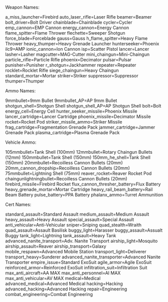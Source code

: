 Weapon Names:

a_miss_launcher=Firebird auto_laser_rifle=Laser Rifle beamer=Beamer
bolt_driver=Bolt Driver chainblade=Chainblade cycler=Cycler
emp_cannon=EMP Cannon energy_cannon=Energy Cannon flame_spitter=Flame
Thrower flechette=Sweeper Shotgun force_blade=Forceblade gauss=Gauss
h_flame_spitter=Heavy Flame Thrower heavy_thumper=Heavy Grenade Launcher
hunterseeker=Phoenix ilc9=AMP ionic_cannon=Ion Cannon isp=Scatter Pistol
lancer=Lancer lasher=Lasher magcutter=MAG-Cutter
mini_chaingun=Mini-Chaingun particle_rifle=Particle Rifle
phoenix=Decimator pulsar=Pulsar punisher=Punisher r_shotgun=Jackhammer
repeater=Repeater rocklet=Rocklet Rifle siege_chaingun=Heavy Chaingun
standard_mortar=Mortar striker=Striker suppressor=Suppressor
thumper=Thumper

Ammo Names:

9mmbullet=9mm Bullet 9mmbullet_AP=AP 9mm Bullet shotgun_shell=Shotgun
Shell shotgun_shell_AP=AP Shotgun Shell bolt=Bolt energy_cell=Energy
Cell hunter_seeker_missile=Phoenix Missile lancer_cartridge=Lancer
Cartridge phoenix_missile=Decimator Missile rocket=Rocket Pod
striker_missile_ammo=Striker Missile frag_cartridge=Fragmentation
Grenade Pack jammer_cartridge=Jammer Grenade Pack
plasma_cartridge=Plasma Grenade Pack

Vehicle Ammo:

105mmbullet=Tank Shell (100mm) 12mmbullet=Rotary Chaingun Bullets (12mm)
150mmbullet=Tank Shell (150mm) 150mm_he_shell=Tank Shell (150mm)
20mmbullet=Recoilless Cannon Bullets (20mm)
20mm_cannon_dropship=Recoilless Cannon Bullets (20mm)
75mmbullet=Lightning Shell (75mm) reaver_rocket=Reaver Rocket Pod
chaingunlightningbullet=Recoilless Cannon Bullets (20mm)
firebird_missile=Firebird Rocket flux_cannon_thresher_battery=Flux
Battery heavy_grenade_mortar=Mortar Cartridge
heavy_rail_beam_battery=Rail Beam Battery pulse_battery=PPA Battery
phalanx_ammo=Turret Ammunition

Cert Names:

standard_assault=Standard Assault medium_assault=Medium Assault
heavy_assault=Heavy Assault special_assault=Special Assault
anti_vehicular=Anti-Vehicular sniper=Sniping quad_stealth=Wraith
quad_assault=Assault Basilisk buggy_light=Harasser buggy_assault=Assualt
Buggy tank_light=Lightning tank_assault=Heavy Tank
advanced_nanite_transport=Adv. Nanite Transport airship_light=Mosquito
airship_assault=Reaver airship_transport=Galaxy mobile_respawn=Advanced
Mobile Station transport_light=Deliverer transport_heavy=Sunderer
advanced_nanite_transporter=Advanced Nanite Transporter
empire_issue=Standard ExoSuit agile_armor=Agile ExoSuit
reinforced_armor=Reinforced ExoSuit infiltration_suit=Infiltration Suit
max_anti_aircraft=AA MAX max_anti_personnel=AI MAX max_anti_vehicular=AV
MAX medical=Medical advanced_medical=Advanced Medical hacking=Hacking
advanced_hacking=Advanced Hacking repair=Engineering
combat_engineering=Combat Engineering